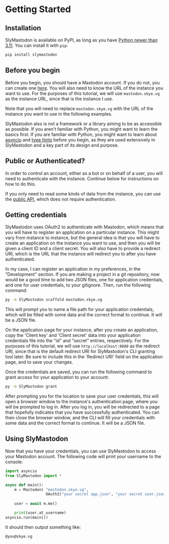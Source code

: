 # Getting Started

## Installation

SlyMastodon is available on PyPI, as long as you have [Python newer than 3.11](https://python.org). You can install it with `pip`:

```sh
pip install slymastodon
```

## Before you begin

Before you begin, you should have a Mastodon account. If you do not, you can create one [here](https://joinmastodon.org/). You will also need to know the URL of the instance you want to use. For the purposes of this tutorial, we will use `mastodon.skye.vg` as the instance URL, since that is the instance I use.

Note that you will need to replace `mastodon.skye.vg` with the URL of the instance you want to use in the following examples.

SlyMastodon also is not a framework or a library aiming to be as accessible as possible. If you aren't familiar with Python, you might want to learn the basics first. If you are familiar with Python, you might want to learn about [asyncio](https://docs.python.org/3/library/asyncio.html) and [type hints](https://docs.python.org/3/library/typing.html) before you begin, as they are used extensively in SlyMastodon and a key part of its design and purpose.

## Public or Authenticated?

In order to control an account, either as a bot or on behalf of a user, you will need to authenticate with the instance. Continue below for instructions on how to do this.

If you only need to read some kinds of data from the instance, you can use the [public API](public.md), which does not require authentication.

## Getting credentials

SlyMastodon uses OAuth2 to authenticate with Mastodon, which means that you will have to register an application on a particular instance. This might vary from instance to instance, but the general idea is that you will have to create an application on the instance you want to use, and then you will be given a client ID and a client secret. You will also have to provide a redirect URI, which is the URL that the instance will redirect you to after you have authenticated.

In my case, I can register an application in my preferences, in the "Development" section. If you are making a project in a git repository, now would be a good time to add two JSON files, one for application credentials, and one for user credentials, to your gitignore. Then, run the following command:

```sh
py -m SlyMastodon scaffold mastodon.skye.vg
```

This will prompt you to name a file path for your application credentials, which will be filled with some data and the correct format to continue. It will be a JSON file.

On the application page for your instance, after you create an application, copy the 'Client key' and 'Client secret' data into your application credentials file into the "id" and "secret" entries, respectively. For the purposes of this tutorial, we will use `http://localhost:8080` as the redirect URI, since that is the default redirect URI for SlyMastodon's CLI granting tool later. Be sure to include this in the 'Redirect URI' field on the application page, and to save your changes.

Once the credentials are saved, you can run the following command to grant access for your application to your account:

```sh
py -m SlyMastodon grant
```

After prompting you for the location to save your user credentials, this will open a browser window to the instance's authentication page, where you will be prompted to log in. After you log in, you will be redirected to a page that hopefully indicates that you have successfully authenticated. You can then close the browser window, and the CLI will fill your credentials with some data and the correct format to continue. It will be a JSON file.

## Using SlyMastodon

Now that you have your credentials, you can use SlyMastodon to access your Mastodon account. The following code will print your username to the console:

```py
import asyncio
from SlyMastodon import *

async def main():
    m = Mastodon( "mastodon.skye.vg",
                  OAuth2("your secret app.json", "your secret user.json") )
    
    user = await m.me()

    print(user.at_username)
asyncio.run(main())
```

It should then output something like:

```sh
@you@skye.vg
```
